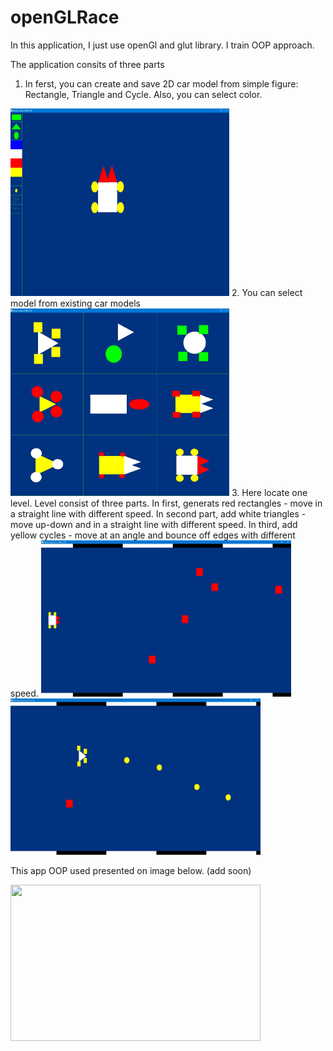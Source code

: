 # openGLRace
In this application, I just use openGl and glut library. I train OOP approach.

The application consits of three parts
1. In ferst, you can create and save 2D car model from simple figure: Rectangle, Triangle and Cycle. Also, you can select color.
<img src="https://github.com/andrey-sorok/openGLRace/blob/Race_2/Textures/I.jpg" height="300" width="350" >
2. You can select model from existing car models
<img src="https://github.com/andrey-sorok/openGLRace/blob/Race_2/Textures/II.jpg" height="300" width="350" >
3. Here locate one level. Level consist of three parts. In first, generats red rectangles - move in a straight line with different speed.
In second part, add white triangles - move up-down and in a straight line with different speed.
In third, add yellow cycles - move at an angle and bounce off edges with different speed.
<img src="https://github.com/andrey-sorok/openGLRace/blob/Race_2/Textures/III.jpg" height="250" width="400" >

<img src="https://github.com/andrey-sorok/openGLRace/blob/Race_2/Textures/IV.jpg" height="250" width="400" >

This app OOP used presented on image below.
(add soon)

<img src="https://github.com/andrey-sorok/openGLRace/blob/Race_2/Textures/oop.jpg" height="250" width="400" >
